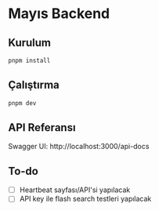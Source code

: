 # Mayıs Backend

## Kurulum

```bash
pnpm install
```

## Çalıştırma

```bash
pnpm dev
```

## API Referansı
Swagger UI: http://localhost:3000/api-docs

## To-do
- [ ] Heartbeat sayfası/API'si yapılacak
- [ ] API key ile flash search testleri yapılacak
